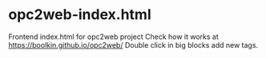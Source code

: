 # opc2web-index.html
Frontend index.html for opc2web project
Check how it works at https://boolkin.github.io/opc2web/
Double click in big blocks add new tags.

